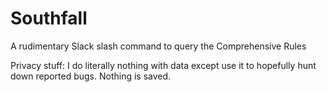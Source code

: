 # Southfall
A rudimentary Slack slash command to query the Comprehensive Rules

Privacy stuff: I do literally nothing with data except use it to hopefully hunt down reported bugs. Nothing is saved.
